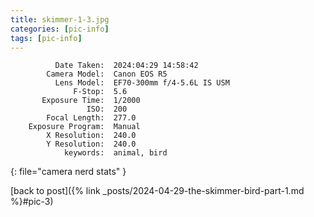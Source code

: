 ```yaml
---
title: skimmer-1-3.jpg
categories: [pic-info]
tags: [pic-info]
---
```


```text
          Date Taken:  2024:04:29 14:58:42
        Camera Model:  Canon EOS R5
          Lens Model:  EF70-300mm f/4-5.6L IS USM
              F-Stop:  5.6
       Exposure Time:  1/2000
                 ISO:  200
        Focal Length:  277.0
    Exposure Program:  Manual
        X Resolution:  240.0
        Y Resolution:  240.0
            keywords:  animal, bird
```
{: file="camera nerd stats" }

[back to post]({% link _posts/2024-04-29-the-skimmer-bird-part-1.md %}#pic-3)